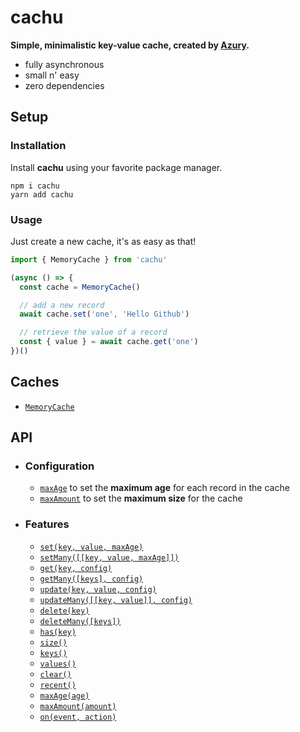 # cachu

**Simple, minimalistic key-value cache, created by [Azury](https://azury.dev).**

- fully asynchronous
- small n' easy
- zero dependencies

## Setup

### Installation

Install **cachu** using your favorite package manager.

```sh-session
npm i cachu
yarn add cachu
```

### Usage

Just create a new cache, it's as easy as that!

```js
import { MemoryCache } from 'cachu'

(async () => {
  const cache = MemoryCache()

  // add a new record
  await cache.set('one', 'Hello Github')

  // retrieve the value of a record
  const { value } = await cache.get('one')
})()
```

## Caches

- [`MemoryCache`](/guide/caches/MemoryCache.md)

## API

- ### Configuration

  - [`maxAge`](/guide/config/maxAge.md) to set the **maximum age** for each record in the cache
  - [`maxAmount`](/guide/config/maxAmount.md) to set the **maximum size** for the cache

- ### Features

  - [`set(key, value, maxAge)`](/guide/features/set.md)
  - [`setMany([[key, value, maxAge]])`](/guide/features/setMany.md)
  - [`get(key, config)`](/guide/features/get.md)
  - [`getMany([keys], config)`](/guide/features/getMany.md)
  - [`update(key, value, config)`](/guide/features/update.md)
  - [`updateMany([[key, value]], config)`](/guide/features/updateMany.md)
  - [`delete(key)`](/guide/features/delete.md)
  - [`deleteMany([keys])`](/guide/features/deleteMany.md)
  - [`has(key)`](/guide/features/has.md)
  - [`size()`](/guide/features/size.md)
  - [`keys()`](/guide/features/keys.md)
  - [`values()`](/guide/features/values.md)
  - [`clear()`](/guide/features/clear.md)
  - [`recent()`](/guide/features/recent.md)
  - [`maxAge(age)`](/guide/features/maxAge.md)
  - [`maxAmount(amount)`](/guide/features/maxAmount.md)
  - [`on(event, action)`](/guide/features/on.md)